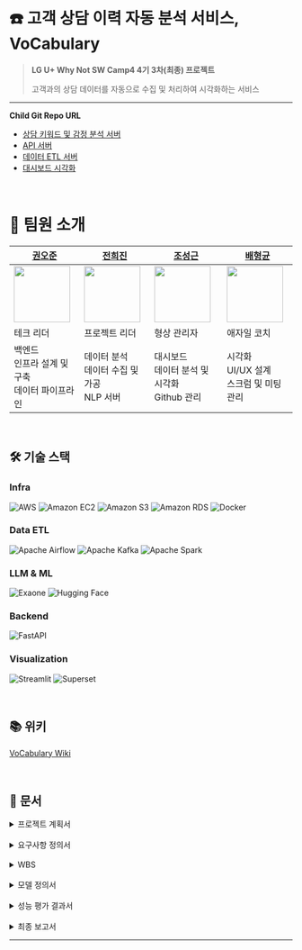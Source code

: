 # ☎️ 고객 상담 이력 자동 분석 서비스, VoCabulary
> **LG U+ Why Not SW Camp4 4기 3차(최종) 프로젝트**
>
> 고객과의 상담 데이터를 자동으로 수집 및 처리하여 시각화하는 서비스
---
**Child Git Repo URL**
- [상담 키워드 및 감정 분석 서버](https://github.com/nunininu/VoC-local)
- [API 서버](https://github.com/nunininu/VoC-instance1)
- [데이터 ETL 서버](https://github.com/nunininu/VoC-instance2)
- [대시보드 시각화](https://github.com/nunininu/VoC-instance3)

<br>


# 👋 팀원 소개
|[권오준](https://github.com/vhzkclq0705)|[전희진](https://github.com/heejin131)|[조성근](https://github.com/nunininu)|[배형균](https://github.com/lucas-hub12)|
|---|---|---|---|
|<img src="https://avatars.githubusercontent.com/u/75382687?v=4" width="100">|<img src="https://avatars.githubusercontent.com/u/194044481?v=4" width="100">|<img src="https://avatars.githubusercontent.com/u/192968662?v=4" width="100">|<img src="https://avatars.githubusercontent.com/u/194044625?v=4" width="100">|
|테크 리더|프로젝트 리더|형상 관리자|애자일 코치|
|백엔드<br>인프라 설계 및 구축<br>데이터 파이프라인|데이터 분석<br>데이터 수집 및 가공<br>NLP 서버|대시보드<br>데이터 분석 및 시각화<br>Github 관리|시각화<br>UI/UX 설계<br>스크럼 및 미팅 관리|

<br>

## 🛠 기술 스택
### Infra
![AWS](https://img.shields.io/badge/AWS-%23FF9900.svg?style=&logo=amazon-aws&logoColor=white) ![Amazon EC2](https://img.shields.io/badge/Amazon_EC2-%23FF9900.svg?style=&logo=amazon-aws&logoColor=white) ![Amazon S3](https://img.shields.io/badge/Amazon%20S3-009900?style=&logo=amazons3&logoColor=white) ![Amazon RDS](https://img.shields.io/badge/Amazon_RDS-7D4698?style=&logo=aws&logoColor=white) ![Docker](https://img.shields.io/badge/docker-%230db7ed.svg?style=&logo=docker&logoColor=white)

### Data ETL
![Apache Airflow](https://img.shields.io/badge/Apache%20Airflow-017CEE?style=&logo=Apache%20Airflow&logoColor=white) ![Apache Kafka](https://img.shields.io/badge/Apache%20Kafka-000?style=&logo=apachekafka) ![Apache Spark](https://img.shields.io/badge/Apache%20Spark-FDEE21?style=&logo=apachespark&logoColor=black)

### LLM & ML
![Exaone](https://img.shields.io/badge/Exaone-CE3DF3?style=&logo=exaone&logoColor=white) ![Hugging Face](https://img.shields.io/badge/Hugging_Face-FFFFFF?style=&logo=huggingface&logoColor=yellow)

### Backend
![FastAPI](https://img.shields.io/badge/FastAPI-005571?style=&logo=fastapi)

### Visualization
![Streamlit](https://img.shields.io/badge/Streamlit-%23FE4B4B.svg?style=&logo=streamlit&logoColor=white) ![Superset](https://img.shields.io/badge/Superset-375BD2?style=&logo=Superset&logoColor=white)


<br>

## 📚 위키
[VoCabulary Wiki](https://github.com/nunininu/wh04-3rd-1team-VoCabulary/wiki)

<br>

## 📄 문서
<details>
<summary>프로젝트 계획서</summary>
<div markdown="1">

### 📢 프로젝트 개요
- 프로젝트명: 고객 상담 이력 자동 분석 서비스
    - 고객과의 상담 데이터를 수집 및 처리하여 시각화하는 자동화 시스템
    - 수집된 자료를 분석하여 개선점 등 인사이트 도출
 
### ✔ 목표
- 다양한 상담 데이터를 자동으로 수집·정제하고, 고객의 불만 여부 및 핵심 키워드를 분석하는 시스템을 구축한다.
- 로그 데이터와 분석 결과는 한눈에 파악할 수 있도록 직관적인 대시보드로 시각화한다.

### 🙏 기대효과
- 고객의 요구를 더 정확히 이해하고, 내부 운영 및 서비스 품질 개선을 위한 의사결정을 데이터 기반으로 수행할 수 있다.

### 🚩 MVP - 최소 기능 제품
- 다음 세 가지 핵심 기능을 중심으로 최소 기능 제품을 정의

**1. 데이터 수집 및 정제 자동화**
- 상담 데이터를 수집 → 처리 → 저장의 자동화 파이프라인 구축
  - Kafka 기반 실시간 데이터 수집
  - Airflow 기반 주기적 데이터 수집

**2. 상담 내용 분석 기능**
- KeyBERT, ELECTRA 등 텍스트 분석 모델 기반으로 대화 내용을 카테고리화 및 불만 표현 탐지  

**3. 분석 결과 시각화 대시보드** 
- Superset 으로 웹 브라우저에서 접근 가능한 대시보드 제공
- Streamlit 으로 고객 정보 및 상담 정보, 분석 결과, 일일 리포트 등 확인  
- 상담 건수, 주요 키워드, 불만 상담 비율 등을 직관적으로 시각화

### 🛠 사용 기술

**인프라(AWS)**
- S3: 상담 원본 데이터 및 분석 결과, 집계 결과 저장소
- EC2 + Docker: Airflow, Spark, Kafka, API 서버, 시각화 툴 구동
- RDS: 고객, 상담, 분석 등의 데이터 저장소
- IAM / Security Group: 접근 제어 및 인바운드 관리

**데이터 ETL**
- 수집: REST API, Kafka, 수동 업로드 등으로 상담 데이터 수집
- Airflow: 데이터 수집 → 처리 → 저장 흐름 자동화
- Spark: 대량 로그를 병렬로 전처리 및 집계 

**분석 기능** 
- 키워드 추출: TF-IDF, KeyBERT 등 활용
- 불만 탐지: ELECTRA 를 활용하여 불만 문의 탐지

**시각화** 
- Superset: 분석 결과를 웹 대시보드로 제공
- Streamlit: 고객, 상담 정보, 일일 리포트 제공 및 유저 상호작용

</div>
</details>

<br>

<details>
<summary>요구사항 정의서</summary>
<div markdown="2">

### ✅ 사용자 요구사항

1. **상담 로그 자동 수집**  
   - 채팅, 전화 등 다양한 채널에서 상담 로그 수집  
   - Kafka 기반 실시간 데이터 수집  
   - Airflow 기반 주기적 데이터 수집   

2. **로그 정제 및 저장**  
   - 수집된 로그 데이터를 분석에 적합하도록 전처리 
   - RDS 및 S3에 저장

3. **주제 분류**  
   - 상담 내용을 자동으로 카테고리 분류 (예: 결제, 환불, 불만 등)  

4. **감정 분석**  
   - 고객 발화에서 긍정/부정 감정을 분류  
   - XLM-RoBERTa, TextBlob 등 활용  

5. **키워드 추출**  
   - 핵심 단어 추출 및 시각화  
   - KeyBERT, Okt 형태소 분석 기반  

6. **분석 결과 대시보드 시각화**  
   - 상담 건수, 감정 비율, 키워드 등 시각화  
   - Tableau 또는 Superset 기반  

### 🛡️ 관리자 요구사항

1. **수집 주기 설정 기능**  
   - Airflow UI를 통해 주기 조정 가능

2. **분석 모듈 모니터링**  
   - 수집/전처리/분석 파이프라인 상태 확인  
   - Spark UI, Airflow UI 활용

3. **사용자 접근 제어**  
   - IAM, Security Group 기반의 사용자 권한 설정

4. **로그 이력 관리**  
   - 로그 수집 및 분석 기록 관리 및 검색 


</div>
</details>

<br>

<details>
<summary>WBS</summary>
<div markdown="3">


</div>
</details>

<br>

<details>
<summary>모델 정의서</summary>
<div markdown="4">



</div>
</details>

<br>

<details>
<summary>성능 평가 결과서</summary>
<div markdown="5">


</div>
</details>


<br>

<details>
<summary>최종 보고서</summary>
<div markdown="5">


</div>
</details>

---
